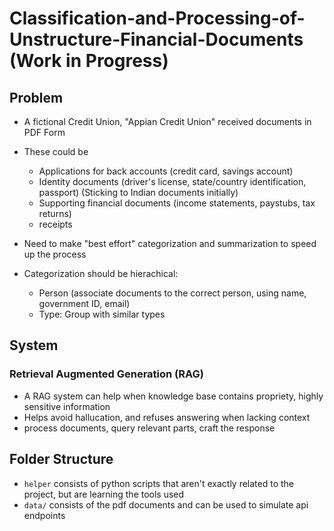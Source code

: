 # Classification-and-Processing-of-Unstructure-Financial-Documents (Work in Progress)

## Problem

- A fictional Credit Union, "Appian Credit Union" received documents in PDF Form
- These could be
    - Applications for back accounts (credit card, savings account)
    - Identity documents (driver's license, state/country identification, passport) (Sticking to Indian documents initially)
    - Supporting financial documents (income statements, paystubs, tax returns)
    - receipts

- Need to make "best effort" categorization and summarization to speed up the process
- Categorization should be hierachical:
    - Person (associate documents to the correct person, using name, government ID, email)
    - Type: Group with similar types

## System

### Retrieval Augmented Generation (RAG)

- A RAG system can help when knowledge base contains propriety, highly sensitive information
- Helps avoid hallucation, and refuses answering when lacking context
- process documents, query relevant parts, craft the response

## Folder Structure

- `helper` consists of python scripts that aren't exactly related to the project, but are learning the tools used
- `data/` consists of the pdf documents and can be used to simulate api endpoints